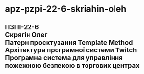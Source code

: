 # apz-pzpi-22-6-skriahin-oleh
ПЗПІ-22-6  
Скрягін Олег  
Патерн проєктування Template Method  
Архітектура програмної системи Twitch  
Програмна система для управління пожежною безпекою в торгових центрах  
---
